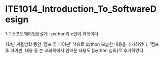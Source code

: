 # ITE1014_Introduction_To_SoftwareDesign

1-1 소프트웨어입문설계
: python과 c언어 과목이다.

1학년 겨울방학 동안 '점프 투 파이썬' 책으로 python 복습한 내용을 추가하였다.
'점프 투 파이썬' 내용 중 본 교과목에서 안배운 내용도 [python 심화]로 추가하였다.
